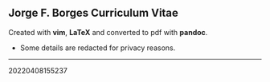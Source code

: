 ## Jorge F. Borges Curriculum Vitae 

Created with **vim**, **LaTeX** and converted to pdf with **pandoc**.

- Some details are redacted for privacy reasons.

---

20220408155237


